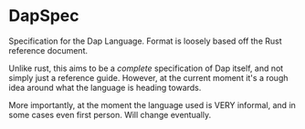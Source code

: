 # DapSpec

Specification for the Dap Language.  Format is loosely based off the Rust reference document.

Unlike rust, this aims to be a *complete* specification of Dap itself, and not simply just a reference guide.  However, at the current moment it's a rough idea around what the language is heading towards.

More importantly, at the moment the language used is VERY informal, and in some cases even first person.  Will change eventually.
